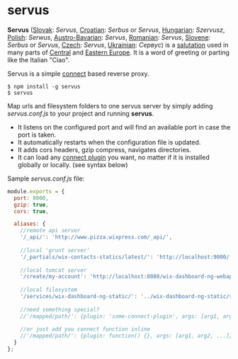 servus
======
**Servus** ([Slovak](http://en.wikipedia.org/wiki/Slovak_language "Slovak language"): _Servus_, [Croatian](http://en.wikipedia.org/wiki/Croatian_language "Croatian language"): _Serbus_ or _Servus_, [Hungarian](http://en.wikipedia.org/wiki/Hungarian_language "Hungarian language"): _Szervusz_, [Polish](http://en.wikipedia.org/wiki/Polish_language "Polish language"): _Serwus_, [Austro-Bavarian](http://en.wikipedia.org/wiki/Austro-Bavarian "Austro-Bavarian"): _Servus_, [Romanian](http://en.wikipedia.org/wiki/Romanian_language "Romanian language"): _Servus_, [Slovene](http://en.wikipedia.org/wiki/Slovene_language "Slovene language"): _Serbus_ or _Servus_, [Czech](http://en.wikipedia.org/wiki/Czech_language "Czech language"): _Servus_, [Ukrainian](http://en.wikipedia.org/wiki/Ukrainian_language "Ukrainian language"): _Сервус_) is a [salutation](http://en.wikipedia.org/wiki/Salute "Salute") used in many parts of [Central](http://en.wikipedia.org/wiki/Central_Europe "Central Europe") and [Eastern Europe](http://en.wikipedia.org/wiki/Eastern_Europe "Eastern Europe"). It is a word of greeting or parting like the Italian "Ciao".

Servus is a simple [connect](http://www.senchalabs.org/connect/) based reverse proxy.

    $ npm install -g servus
    $ servus

Map urls and filesystem folders to one servus server by simply adding *servus.conf.js* to your project and running **servus**.
 * It listens on the configured port and will find an available port in case the port is taken.
 * It automatically restarts when the configuration file is updated.
 * It adds cors headers, gzip compress, navigates directories.
 * It can load any [connect plugin](https://github.com/senchalabs/connect/wiki) you want, no matter if it is installed globally or locally. (see syntax below)

Sample *servus.conf.js* file:

```js
module.exports = {
  port: 8000,
  gzip: true,
  cors: true,

  aliases: {
    //remote api server
    '/_api/': 'http://www.pizza.wixpress.com/_api/',
    
    //local 'grunt server'
    '/_partials/wix-contacts-statics/latest/': 'http://localhost:9000/',
    
    //local tomcat server
    '/create/my-account': 'http://localhost:8080/wix-dashboard-ng-webapp/dashboard/',
    
    //local filesystem
    '/services/wix-dashboard-ng-static/': '../wix-dashboard-ng-static/src/main/static/'
    
    //need something special?
    //'/mapped/path/': {plugin: 'some-connect-plugin', args: [arg1, arg2, ...]}
    
    //or just add you connect function inline
    //'/mapped/path/': {plugin: function() {}, args: [arg1, arg2, ...]}
  }
};
```
